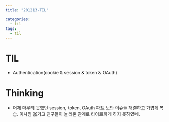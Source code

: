 ```yaml
---
title: "201213-TIL"

categories:
  - til
tags:
  - til
---
```

# TIL
 - Authentication(cookie & session & token & OAuth)



# Thinking
 - 어제 마무리 못했던 session, token, OAuth 파트 보안 이슈들 해결하고 가볍게 복습. 이사짐 옮기고 친구들이 놀러온 관계로 타이트하게 하지 못하였네.
